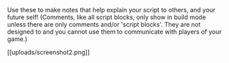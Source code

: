 Use these to make notes that help explain your script to others, and your future self! (Comments, like all script blocks, only show in build mode unless there are only comments and/or 'script blocks'. They are not designed to and you cannot use them to communicate with players of your game.)

[[uploads/screenshot2.png]]